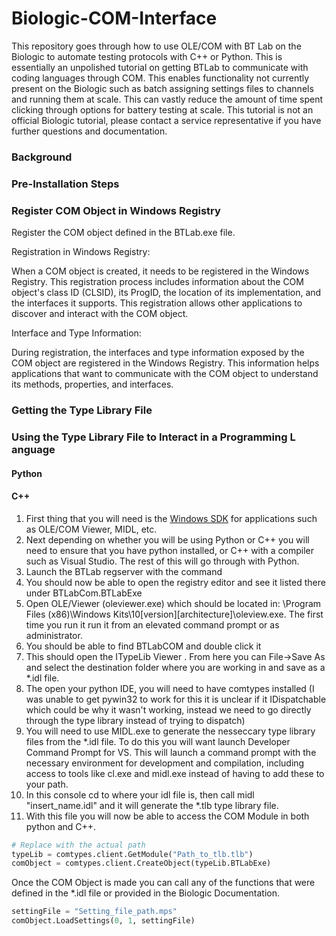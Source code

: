 # Biologic-COM-Interface
This repository goes through how to use OLE/COM with BT Lab on the Biologic to automate testing protocols with C++ or Python. This is essentially an unpolished tutorial on getting BTLab to communicate with coding languages through COM. This enables functionality not currently present on the Biologic such as batch assigning settings files to channels and running them at scale. This can vastly reduce the amount of time spent clicking through options for battery testing at scale. This tutorial is not an official Biologic tutorial, please contact a service representative if you have further questions and documentation.


### Background

### Pre-Installation Steps


### Register COM Object in Windows Registry
Register the COM object defined in the BTLab.exe file. 

Registration in Windows Registry:

When a COM object is created, it needs to be registered in the Windows Registry. This registration process includes information about the COM object's class ID (CLSID), its ProgID, the location of its implementation, and the interfaces it supports. This registration allows other applications to discover and interact with the COM object.

Interface and Type Information:

During registration, the interfaces and type information exposed by the COM object are registered in the Windows Registry. This information helps applications that want to communicate with the COM object to understand its methods, properties, and interfaces.


### Getting the Type Library File


### Using the Type Library File to Interact in a Programming L anguage
#### Python

#### C++


1. First thing that you will need is the [Windows SDK](https://developer.microsoft.com/en-us/windows/downloads/windows-sdk/) for applications such as OLE/COM Viewer, MIDL, etc. 
2. Next depending on whether you will be using Python or C++ you will need to ensure that you have python installed, or C++ with a compiler such as Visual Studio. The rest of this will go through with Python. 
3. Launch the BTLab regserver with the command
4. You should now be able to open the registry editor and see it listed there under BTLabCom.BTLabExe
5. Open OLE/Viewer (oleviewer.exe) which should be located in: \Program Files (x86)\Windows Kits\10\[version]\[architecture]\oleview.exe. The first time you run it run it from an elevated command prompt or as administrator. 
6. You should be able to find BTLabCOM and double click it
7. This should open the ITypeLib Viewer . From here you can File->Save As and select the destination folder where you are working in and save as a *.idl file.
8. The open your python IDE, you will need to have comtypes installed (I was unable to get pywin32 to work for this it is unclear if it IDispatchable which could be why it wasn't working, instead we need to go directly through the type library instead of trying to dispatch)
9. You will need to use MIDL.exe to generate the nesseccary type library files from the *.idl file. To do this you will want launch Developer Command Prompt for VS. This will launch a command prompt with the necessary environment for development and compilation, including access to tools like cl.exe and midl.exe instead of having to add these to your path.
10. In this console cd to where your idl file is, then call midl "insert_name.idl" and it will generate the *.tlb type library file.
11. With this file you will now be able to access the COM Module in both python and C++. 

```Python
# Replace with the actual path
typeLib = comtypes.client.GetModule("Path_to_tlb.tlb")
comObject = comtypes.client.CreateObject(typeLib.BTLabExe)
```

Once the COM Object is made you can call any of the functions that were defined in the *.idl file or provided in the Biologic Documentation.
```Python
settingFile = "Setting_file_path.mps"
comObject.LoadSettings(0, 1, settingFile)
```
